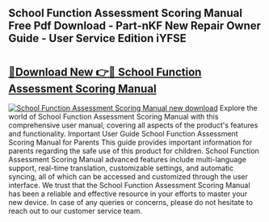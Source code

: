 ## School Function Assessment Scoring Manual Free Pdf Download - Part-nKF New Repair Owner Guide - User Service Edition iYFSE

# <h2><a href="http://bc40569.oget.top/?id=School+Function+Assessment+Scoring+Manual">🔗Download New 👉🔴 School Function Assessment Scoring Manual</a></h2>

[![School Function Assessment Scoring Manual new download](https://i.imgur.com/5g1atiW.png)](http://bc40569.oget.top/?id=School+Function+Assessment+Scoring+Manual)
Explore the world of School Function Assessment Scoring Manual with this comprehensive user manual, covering all aspects of the product's features and functionality. Important User Guide School Function Assessment Scoring Manual for Parents This guide provides important information for parents regarding the safe use of this product for children. School Function Assessment Scoring Manual advanced features include multi-language support, real-time translation, customizable settings, and automatic syncing, all of which can be accessed and customized through the user interface. We trust that the School Function Assessment Scoring Manual has been a reliable and effective resource in your efforts to master your new device. In case of any queries or concerns, please do not hesitate to reach out to our customer service team.
